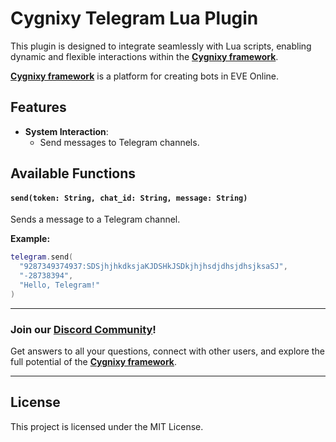 # Cygnixy Telegram Lua Plugin

This plugin is designed to integrate seamlessly with Lua scripts, enabling dynamic and flexible interactions within the **[Cygnixy framework](https://cygnixy.com)**.

**[Cygnixy framework](https://cygnixy.com)** is a platform for creating bots in EVE Online.

## Features

* **System Interaction**:
  + Send messages to Telegram channels.

## Available Functions

#### `send(token: String, chat_id: String, message: String)`

Sends a message to a Telegram channel.

**Example:**

```lua
telegram.send(
  "9287349374937:SDSjhjhkdksjaKJDSHkJSDkjhjhsdjdhsjdhsjksaSJ",
  "-28738394",
  "Hello, Telegram!"
)
```

---

### Join our **[Discord Community](https://discord.gg/ZjgsUrvPhD)**!

Get answers to all your questions, connect with other users, and explore the full potential of the **[Cygnixy framework](https://cygnixy.com)**.

---

## License

This project is licensed under the MIT License.
